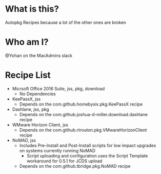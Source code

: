 # What is this?
Autopkg Recipes because a lot of the other ones are broken

# Who am I?
@Yohan on the MacAdmins slack

# Recipe List

* Micrsoft Office 2016 Suite, jss, pkg, download
	* No Dependencies
* KeePassX, jss
	* Depends on the com.github.homebysix.pkg.KeePassX recipe
* Dashlane, jss, pkg
	* Depends on the com.github.joshua-d-miller.download.dashlane recipe
* WMware Horizon Client, jss
	* Depends on the com.github.rtrouton.pkg.VMwareHorizonClient recipe
* NoMAD, jss
	* Includes Pre-Install and Post-Install scripts for low impact upgrades on systems currently running NoMAD
		* Script uploading and configuration uses the Script Template workaround for 0.5.1 for JCDS upload
	* Depends on the com.github.tbridge.pkg.NoMAD recipe
